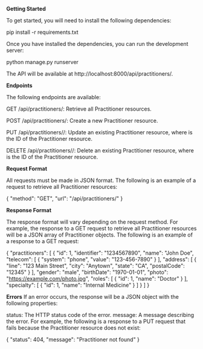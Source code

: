 **Getting Started**

To get started, you will need to install the following dependencies:

pip install -r requirements.txt

Once you have installed the dependencies, you can run the development server:


python manage.py runserver

The API will be available at http://localhost:8000/api/practitioners/.

**Endpoints**

The following endpoints are available:

GET /api/practitioners/: Retrieve all Practitioner resources.

POST /api/practitioners/: Create a new Practitioner resource.

PUT /api/practitioners/<pk>/: Update an existing Practitioner resource, where <pk> is the ID of the Practitioner resource.

DELETE /api/practitioners/<pk>/: Delete an existing Practitioner resource, where <pk> is the ID of the Practitioner resource.

**Request Format**

All requests must be made in JSON format. The following is an example of a request to retrieve all Practitioner resources:


{
    "method": "GET",
    "url": "/api/practitioners/"
}

**Response Format**

The response format will vary depending on the request method. For example, the response to a GET request to retrieve all Practitioner resources will be a JSON array of Practitioner objects. The following is an example of a response to a GET request:

{
    "practitioners": [
        {
            "id": 1,
            "identifier": "1234567890",
            "name": "John Doe",
            "telecom": [
                {
                    "system": "phone",
                    "value": "123-456-7890"
                }
            ],
            "address": [
                {
                    "line": "123 Main Street",
                    "city": "Anytown",
                    "state": "CA",
                    "postalCode": "12345"
                }
            ],
            "gender": "male",
            "birthDate": "1970-01-01",
            "photo": "https://example.com/photo.jpg",
            "roles": [
                {
                    "id": 1,
                    "name": "Doctor"
                }
            ],
            "specialty": [
                {
                    "id": 1,
                    "name": "Internal Medicine"
                }
            ]
        }
    ]
}

**Errors**
If an error occurs, the response will be a JSON object with the following properties:

status: The HTTP status code of the error.
message: A message describing the error.
For example, the following is a response to a PUT request that fails because the Practitioner resource does not exist:


{
    "status": 404,
    "message": "Practitioner not found"
}
